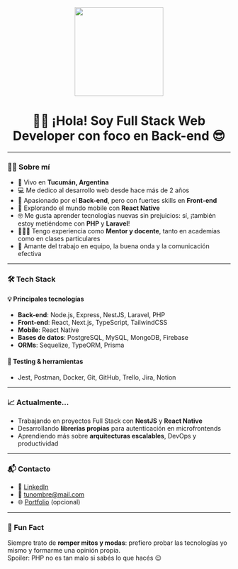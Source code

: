 <div align="center">
  <img src="https://media3.giphy.com/media/L8K62iTDkzGX6/giphy.gif?cid=790b7611f2c104b3e9bef4fcd60be69dc67b5d0882e89af3&rid=giphy.gif&ct=g" height="200" />
  
  # 👋🏾 ¡Hola! Soy Full Stack Web Developer con foco en Back-end 😎
</div>

---

### 🧑🏽 Sobre mí

- 📍 Vivo en **Tucumán, Argentina**
- 💻 Me dedico al desarrollo web desde hace más de 2 años
- 🧠 Apasionado por el **Back-end**, pero con fuertes skills en **Front-end**
- 📱 Explorando el mundo mobile con **React Native**
- 🤓 Me gusta aprender tecnologías nuevas sin prejuicios: sí, ¡también estoy metiéndome con **PHP** y **Laravel**!
- 👨🏽‍🏫 Tengo experiencia como **Mentor y docente**, tanto en academias como en clases particulares
- 🤝 Amante del trabajo en equipo, la buena onda y la comunicación efectiva

---

### 🛠️ Tech Stack

#### 💡 Principales tecnologías

- **Back-end**: Node.js, Express, NestJS, Laravel, PHP
- **Front-end**: React, Next.js, TypeScript, TailwindCSS
- **Mobile**: React Native
- **Bases de datos**: PostgreSQL, MySQL, MongoDB, Firebase
- **ORMs**: Sequelize, TypeORM, Prisma

#### 🧪 Testing & herramientas

- Jest, Postman, Docker, Git, GitHub, Trello, Jira, Notion

---

### 📈 Actualmente...

- Trabajando en proyectos Full Stack con **NestJS** y **React Native**
- Desarrollando **librerías propias** para autenticación en microfrontends
- Aprendiendo más sobre **arquitecturas escalables**, DevOps y productividad

---

### 📬 Contacto

- 💼 [LinkedIn](https://www.linkedin.com/in/tuusuario)
- 📧 tunombre@mail.com
- 🌐 [Portfolio](https://tusitio.dev) (opcional)

---

### 🙌 Fun Fact

Siempre trato de **romper mitos y modas**: prefiero probar las tecnologías yo mismo y formarme una opinión propia.  
Spoiler: PHP no es tan malo si sabés lo que hacés 😉
